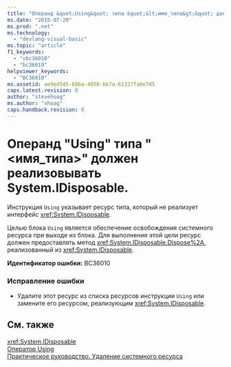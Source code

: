 ```yaml
---
title: "Операнд &quot;Using&quot; типа &quot;&lt;имя_типа&gt;&quot; должен реализовывать System.IDisposable. | Microsoft Docs"
ms.date: "2015-07-20"
ms.prod: ".net"
ms.technology: 
  - "devlang-visual-basic"
ms.topic: "article"
f1_keywords: 
  - "vbc36010"
  - "bc36010"
helpviewer_keywords: 
  - "BC36010"
ms.assetid: ae9ed5d5-68ba-4950-bb7a-61327fa0e7d5
caps.latest.revision: 8
author: "stevehoag"
ms.author: "shoag"
caps.handback.revision: 8
---
```

# Операнд &quot;Using&quot; типа &quot;&lt;имя_типа&gt;&quot; должен реализовывать System.IDisposable.
Инструкция `Using` указывает ресурс типа, который не реализует интерфейс <xref:System.IDisposable>.  
  
 Целью блока `Using` является обеспечение освобождения системного ресурса при выходе из блока. Для выполнения этой цели ресурс должен предоставлять метод <xref:System.IDisposable.Dispose%2A>, реализованный из <xref:System.IDisposable>.  
  
 **Идентификатор ошибки:** BC36010  
  
### Исправление ошибки  
  
-   Удалите этот ресурс из списка ресурсов инструкции `Using` или замените его ресурсом, реализующим <xref:System.IDisposable>.  
  
## См. также  
 <xref:System.IDisposable>   
 [Оператор Using](../../visual-basic/language-reference/statements/using-statement.md)   
 [Практическое руководство. Удаление системного ресурса](../../visual-basic/programming-guide/language-features/control-flow/how-to-dispose-of-a-system-resource.md)